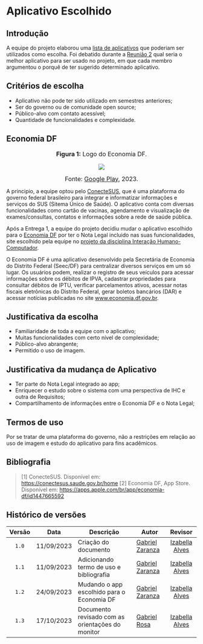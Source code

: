 # Aplicativo Escolhido

## Introdução

A equipe do projeto elaborou uma [lista de aplicativos](https://requisitos-de-software.github.io/2023.2-Economia-DF/planejamento%20do%20projeto/lista-apps-avaliados/) que poderiam ser utilizados como escolha. Foi debatido durante a [Reunião 2](https://requisitos-de-software.github.io/2023.2-Economia-DF/atas/Reuni%C3%A3o%202%20-%2005.09.2023/) qual seria o melhor aplicativo para ser usado no projeto, em que cada membro argumentou o porquê de ter sugerido determinado aplicativo.

## Critérios de escolha

- Aplicativo não pode ter sido utilizado em semestres anteriores;
- Ser do governo ou de comunidade open source;
- Público-alvo com contato acessível;
- Quantidade de funcionalidades e complexidade.

## Economia DF

<div align="center">
<font size="3"><p style="text-align: center"><b>Figura 1:</b> Logo do Economia DF.</p></font>

<img src="https://github.com/Requisitos-de-Software/2023.2-Economia-DF/blob/main/docs/imagens/economia%20df%20icone.png?raw=true">

<font size="3"><p style="text-align: center">Fonte: <a href="https://play.google.com/store/apps/details?id=br.gov.df.fazenda.sefacil&hl=pt_BR">Google Play</a>, 2023.</p></font>
</div>

A principio, a equipe optou pelo [ConecteSUS](https://play.google.com/store/apps/details?id=br.gov.datasus.cnsdigital&hl=pt_BR&gl=US), que é uma plataforma do governo federal brasileiro para integrar e informatizar informações e serviços do SUS (Sitema Único de Saúde). O aplicativo conta com diversas funcionalidades como cartão de vacinas, agendamento e visualização de exames/consultas, contatos e informações sobre a rede de saúde pública.

Após a Entrega 1, a equipe do projeto decidiu mudar o aplicativo escolhido para o [Economia DF](https://play.google.com/store/apps/details?id=br.gov.df.fazenda.sefacil&hl=pt_BR) por ter o Nota Legal incluido nas suas funcionalidades, site escolhido pela equipe no [projeto da disciplina Interação Humano-Computador](https://interacao-humano-computador.github.io/2023.2-NotaLegal/). 

O Economia DF é uma aplicativo desenvolvido pela Secretária de Economia do Distrito Federal (Seec/DF) para centralizar diversos serviços em um só lugar. Os usuários podem, realizar o registro de seus veículos para acessar informações sobre os débitos de IPVA, cadastrar propriedades para consultar débitos de IPTU, verificar parcelamentos ativos, acessar notas fiscais eletrônicas do Distrito Federal, gerar boletos bancários (DAR) e acessar notícias publicadas no site www.economia.df.gov.br.

## Justificativa da escolha

- Familiaridade de toda a equipe com o aplicativo;
- Muitas funcionalidades com certo nível de complexidade;
- Público-alvo abrangente;
- Permitido o uso de imagem.

## Justificativa da mudança de Aplicativo

- Ter parte do Nota Legal integrado ao app;
- Enriquecer o estudo sobre o sistema com uma perspectiva de IHC e outra de Requisitos;
- Compartilhamento de informações entre o Economia DF e o Nota Legal;

## Termos de uso

Por se tratar de uma plataforma do governo, não a restrições em relação ao uso de imagem e estudo do aplicativo para fins acadêmicos.

## Bibliografia

> [1] ConecteSUS. Disponível em: https://conectesus.saude.gov.br/home
> [2] Economia DF, App Store. Disponível em: https://apps.apple.com/br/app/economia-df/id1447665592

## Histórico de versões

|Versão|Data|Descrição|Autor|Revisor|
|:----:|----|---------|-----|:-------:|
|`1.0`|11/09/2023|Criação do documento|[Gabriel Zaranza](https://github.com/GZaranza) |[Izabella Alves](https://github.com/izabellaalves)|
|`1.1`|11/09/2023|Adicionando termo de uso e bibliografia|[Gabriel Zaranza](https://github.com/GZaranza) |[Izabella Alves](https://github.com/izabellaalves)|
|`1.2`|24/09/2023|Mudando o app escolhido para o Economia DF|[Gabriel Zaranza](https://github.com/GZaranza) |[Izabella Alves](https://github.com/izabellaalves)|
|`1.3`|17/10/2023|Documento revisado com as orientações do monitor |[Gabriel Rosa](https://github.com/gabrielrosa09) |[Izabella Alves](https://github.com/izabellaalves)|
